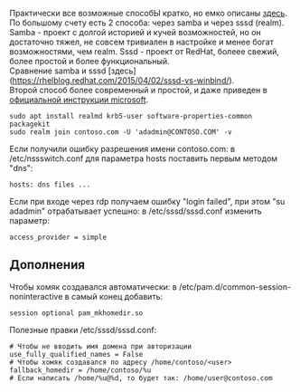 Практически все возможные способЫ кратко, но емко описаны [здесь](https://rhelblog.redhat.com/2015/02/04/overview-of-direct-integration-options/).  
По большому счету есть 2 способа: через samba и через sssd (realm).  
Samba - проект с долгой историей и кучей возможностей, но он достаточно тяжел, не совсем тривиален в настройке и менее богат возможностями, чем realm.
Sssd - проект от RedHat, болеее свежий, более простой и более функциональный.  
Сравнение samba и sssd [здесь] (https://rhelblog.redhat.com/2015/04/02/sssd-vs-winbind/).  
Второй способ более современный и простой, и даже приведен в [официальной инструкции microsoft](https://docs.microsoft.com/ru-ru/sql/linux/sql-server-linux-active-directory-authentication?view=sql-server-linux-2017#join).
```
sudo apt install realmd krb5-user software-properties-common packagekit
sudo realm join contoso.com -U 'adadmin@CONTOSO.COM' -v
```
Если получили ошибку разрешения имени contoso.com: в /etc/nssswitch.conf для параметра hosts поставить первым методом "dns":
```
hosts: dns files ...
```
Если при входе через rdp получаем ошибку "login failed", при этом "su adadmin" отрабатывает успешно: в /etc/sssd/sssd.conf изменить параметр:
```
access_provider = simple
```

## Дополнения
Чтобы хомяк создавался автоматически: в /etc/pam.d/common-session-noninteractive в самый конец добавить:
```
session optional pam_mkhomedir.so
```
Полезные правки /etc/sssd/sssd.conf:
```
# Чтобы не вводить имя домена при авторизации
use_fully_qualified_names = False
# Чтобы хомяк создавался по адресу /home/contoso/<user>
fallback_homedir = /home/contoso/%u
# Если написать /home/%u@%d, то будет так: /home/user@contoso.com
```
